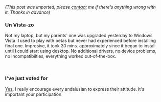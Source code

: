 *(This post was imported, please [contact](#/contact) me if there's anything wrong with it. Thanks in advance)*

<div class="entry-body">
<h3>Un Vista-zo</h3>
<p>
	Not my laptop, but my parents' one was upgraded yesterday to Windows Vista. I used to play with betas but never had experienced before installing final one. Impresive, it took 30 mins. approximately since it began to install until I could start using desktop. No additional drivers, no device problems, no incompatibilties, everything worked out-of-the-box.
</p>
<br />
<h3>I've just voted for</h3>
<p>
	<a href="http://www.estatuto.andalucia.es/pdf/boletin_2007_12.pdf">Yes</a>. I really encourage every andalusian to express their attitude. It's important your participation.
</p>
</div>

